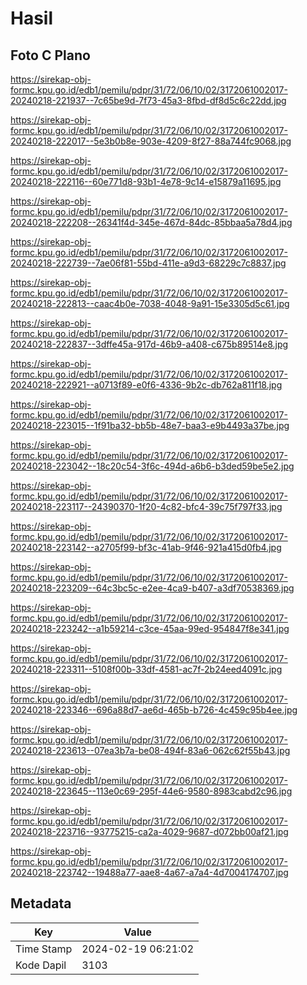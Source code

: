 # Hasil

## Foto C Plano

https://sirekap-obj-formc.kpu.go.id/edb1/pemilu/pdpr/31/72/06/10/02/3172061002017-20240218-221937--7c65be9d-7f73-45a3-8fbd-df8d5c6c22dd.jpg

https://sirekap-obj-formc.kpu.go.id/edb1/pemilu/pdpr/31/72/06/10/02/3172061002017-20240218-222017--5e3b0b8e-903e-4209-8f27-88a744fc9068.jpg

https://sirekap-obj-formc.kpu.go.id/edb1/pemilu/pdpr/31/72/06/10/02/3172061002017-20240218-222116--60e771d8-93b1-4e78-9c14-e15879a11695.jpg

https://sirekap-obj-formc.kpu.go.id/edb1/pemilu/pdpr/31/72/06/10/02/3172061002017-20240218-222208--26341f4d-345e-467d-84dc-85bbaa5a78d4.jpg

https://sirekap-obj-formc.kpu.go.id/edb1/pemilu/pdpr/31/72/06/10/02/3172061002017-20240218-222739--7ae06f81-55bd-411e-a9d3-68229c7c8837.jpg

https://sirekap-obj-formc.kpu.go.id/edb1/pemilu/pdpr/31/72/06/10/02/3172061002017-20240218-222813--caac4b0e-7038-4048-9a91-15e3305d5c61.jpg

https://sirekap-obj-formc.kpu.go.id/edb1/pemilu/pdpr/31/72/06/10/02/3172061002017-20240218-222837--3dffe45a-917d-46b9-a408-c675b89514e8.jpg

https://sirekap-obj-formc.kpu.go.id/edb1/pemilu/pdpr/31/72/06/10/02/3172061002017-20240218-222921--a0713f89-e0f6-4336-9b2c-db762a811f18.jpg

https://sirekap-obj-formc.kpu.go.id/edb1/pemilu/pdpr/31/72/06/10/02/3172061002017-20240218-223015--1f91ba32-bb5b-48e7-baa3-e9b4493a37be.jpg

https://sirekap-obj-formc.kpu.go.id/edb1/pemilu/pdpr/31/72/06/10/02/3172061002017-20240218-223042--18c20c54-3f6c-494d-a6b6-b3ded59be5e2.jpg

https://sirekap-obj-formc.kpu.go.id/edb1/pemilu/pdpr/31/72/06/10/02/3172061002017-20240218-223117--24390370-1f20-4c82-bfc4-39c75f797f33.jpg

https://sirekap-obj-formc.kpu.go.id/edb1/pemilu/pdpr/31/72/06/10/02/3172061002017-20240218-223142--a2705f99-bf3c-41ab-9f46-921a415d0fb4.jpg

https://sirekap-obj-formc.kpu.go.id/edb1/pemilu/pdpr/31/72/06/10/02/3172061002017-20240218-223209--64c3bc5c-e2ee-4ca9-b407-a3df70538369.jpg

https://sirekap-obj-formc.kpu.go.id/edb1/pemilu/pdpr/31/72/06/10/02/3172061002017-20240218-223242--a1b59214-c3ce-45aa-99ed-954847f8e341.jpg

https://sirekap-obj-formc.kpu.go.id/edb1/pemilu/pdpr/31/72/06/10/02/3172061002017-20240218-223311--5108f00b-33df-4581-ac7f-2b24eed4091c.jpg

https://sirekap-obj-formc.kpu.go.id/edb1/pemilu/pdpr/31/72/06/10/02/3172061002017-20240218-223346--696a88d7-ae6d-465b-b726-4c459c95b4ee.jpg

https://sirekap-obj-formc.kpu.go.id/edb1/pemilu/pdpr/31/72/06/10/02/3172061002017-20240218-223613--07ea3b7a-be08-494f-83a6-062c62f55b43.jpg

https://sirekap-obj-formc.kpu.go.id/edb1/pemilu/pdpr/31/72/06/10/02/3172061002017-20240218-223645--113e0c69-295f-44e6-9580-8983cabd2c96.jpg

https://sirekap-obj-formc.kpu.go.id/edb1/pemilu/pdpr/31/72/06/10/02/3172061002017-20240218-223716--93775215-ca2a-4029-9687-d072bb00af21.jpg

https://sirekap-obj-formc.kpu.go.id/edb1/pemilu/pdpr/31/72/06/10/02/3172061002017-20240218-223742--19488a77-aae8-4a67-a7a4-4d7004174707.jpg


## Metadata

| Key        | Value               |
| ---------- | ------------------- |
| Time Stamp | 2024-02-19 06:21:02 |
| Kode Dapil | 3103                |



